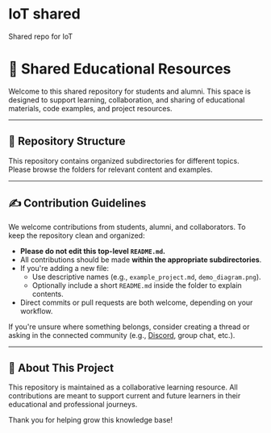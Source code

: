 # IoT shared
Shared repo for IoT
# 📘 Shared Educational Resources

Welcome to this shared repository for students and alumni. This space is designed to support learning, collaboration, and sharing of educational materials, code examples, and project resources.

---

## 📁 Repository Structure

This repository contains organized subdirectories for different topics. Please browse the folders for relevant content and examples.


---

## ✍️ Contribution Guidelines

We welcome contributions from students, alumni, and collaborators. To keep the repository clean and organized:

- **Please do not edit this top-level `README.md`.**
- All contributions should be made **within the appropriate subdirectories**.
- If you're adding a new file:
  - Use descriptive names (e.g., `example_project.md`, `demo_diagram.png`).
  - Optionally include a short `README.md` inside the folder to explain contents.
- Direct commits or pull requests are both welcome, depending on your workflow.

If you're unsure where something belongs, consider creating a thread or asking in the connected community (e.g., [Discord](https://discord.com/channels/1370083420763324627/1370086007990390786), group chat, etc.).

---

## 🤝 About This Project

This repository is maintained as a collaborative learning resource. All contributions are meant to support current and future learners in their educational and professional journeys.

Thank you for helping grow this knowledge base!
